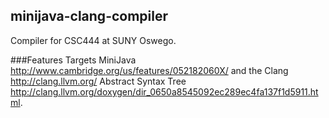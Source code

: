 ## minijava-clang-compiler
Compiler for CSC444 at SUNY Oswego.

###Features
Targets MiniJava <http://www.cambridge.org/us/features/052182060X/> and the Clang <http://clang.llvm.org/> Abstract Syntax Tree <http://clang.llvm.org/doxygen/dir_0650a8545092ec289ec4fa137f1d5911.html>.
